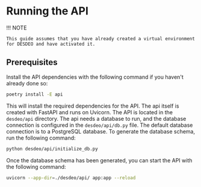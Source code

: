 # Running the API

!!! NOTE

    This guide assumes that you have already created a virtual environment for DESDEO and have activated it.

## Prerequisites

Install the API dependencies with the following command if you haven't already done so:

```bash
poetry install -E api
```

This will install the required dependencies for the API. The api itself is created with FastAPI and runs on Uvicorn. The API is located in the `desdeo/api` directory. The api needs a database to run, and the database connection is configured in the `desdeo/api/db.py` file. The default database connection is to a PostgreSQL database. To generate the database schema, run the following command:

```bash
python desdeo/api/initialize_db.py
```

Once the database schema has been generated, you can start the API with the following command:

```bash
uvicorn --app-dir=./desdeo/api/ app:app --reload
```
